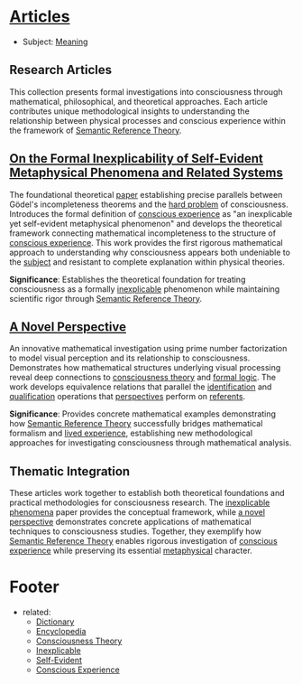 # [Articles](https://dna-platform.github.io/inexplicable-phenomena/articles/articles.html)
- Subject: [Meaning](../encyclopedia/semantic-reference-theory.md)

## Research Articles

This collection presents formal investigations into consciousness through mathematical, philosophical, and theoretical approaches. Each article contributes unique methodological insights to understanding the relationship between physical processes and conscious experience within the framework of [Semantic Reference Theory](encyclopedia/semantic-reference-theory.md).

## [On the Formal Inexplicability of Self-Evident Metaphysical Phenomena and Related Systems](inexplicable-phenomena/.synopsis.md)

The foundational theoretical [paper](./inexplicable-phenomena/inexplicable-phenomena.md) establishing precise parallels between Gödel's incompleteness theorems and the [hard problem](dictionary/hard-problem.md) of consciousness. Introduces the formal definition of [conscious experience](dictionary/conscious-experience.md) as "an inexplicable yet self-evident metaphysical phenomenon" and develops the theoretical framework connecting mathematical incompleteness to the structure of [conscious experience](dictionary/conscious-experience.md). This work provides the first rigorous mathematical approach to understanding why consciousness appears both undeniable to the [subject](dictionary/subject.md) and resistant to complete explanation within physical theories.

**Significance**: Establishes the theoretical foundation for treating consciousness as a formally [inexplicable](dictionary/inexplicable.md) phenomenon while maintaining scientific rigor through [Semantic Reference Theory](encyclopedia/semantic-reference-theory.md).

## [A Novel Perspective](a-novel-perspective/.synopsis.md)

An innovative mathematical investigation using prime number factorization to model visual perception and its relationship to consciousness. Demonstrates how mathematical structures underlying visual processing reveal deep connections to [consciousness theory](encyclopedia/semantic-reference-theory.md) and [formal logic](dictionary/formal-logic.md). The work develops equivalence relations that parallel the [identification](dictionary/identification.md) and [qualification](dictionary/qualification.md) operations that [perspectives](encyclopedia/perspective.md) perform on [referents](dictionary/referent.md).

**Significance**: Provides concrete mathematical examples demonstrating how [Semantic Reference Theory](encyclopedia/semantic-reference-theory.md) successfully bridges mathematical formalism and [lived experience](dictionary/self-evident.md), establishing new methodological approaches for investigating consciousness through mathematical analysis.

## Thematic Integration

These articles work together to establish both theoretical foundations and practical methodologies for consciousness research. The [inexplicable phenomena](inexplicable-phenomena/inexplicable-phenomena.md) paper provides the conceptual framework, while [a novel perspective](a-novel-perspective/a-novel-perspective.md) demonstrates concrete applications of mathematical techniques to consciousness studies. Together, they exemplify how [Semantic Reference Theory](encyclopedia/semantic-reference-theory.md) enables rigorous investigation of [conscious experience](dictionary/conscious-experience.md) while preserving its essential [metaphysical](dictionary/metaphysical.md) character.

# Footer
- related:
  - [Dictionary](dictionary/.dictionary.md)
  - [Encyclopedia](encyclopedia/.encyclopedia.md)
  - [Consciousness Theory](encyclopedia/semantic-reference-theory.md)
  - [Inexplicable](dictionary/inexplicable.md)
  - [Self-Evident](dictionary/self-evident.md)
  - [Conscious Experience](dictionary/conscious-experience.md)